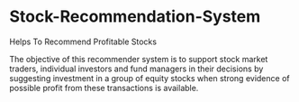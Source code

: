 # Stock-Recommendation-System
Helps To Recommend Profitable Stocks


The objective of this recommender system is to support stock 
market traders, individual investors and fund managers in their 
decisions by suggesting investment in a group of equity stocks 
when strong evidence of possible profit from these transactions is 
available.
